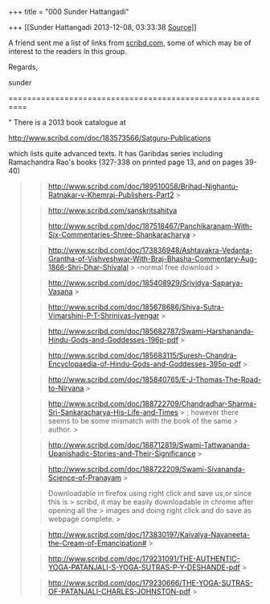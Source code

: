 +++
title = "000 Sunder Hattangadi"

+++
[[Sunder Hattangadi	2013-12-08, 03:33:38 [Source](https://groups.google.com/g/samskrita/c/uqy07XMBc6Y)]]



A friend sent me a list of links from [scribd.com](http://scribd.com), some of which may be of interest to the readers in this group.

  

Regards,

  

sunder  

  

==========================================================  
  
" There is a 2013 book catalogue at  
  
<http://www.scribd.com/doc/183573566/Satguru-Publications>  
  
which lists quite advanced texts. It has Garibdas series including Ramachandra Rao's books (327-338 on printed page 13, and on pages 39-40)  

> 
> > 
> >   
> > 
> > 
> > 
> > 
> > <http://www.scribd.com/doc/189510058/Brihad-Nighantu-Ratnakar-v-Khemraj-Publishers-Part2> >
> 
> > 
> > 
> > 
> > 
> > <http://www.scribd.com/sanskritsahitya>
> > 
> > 
> > 
> > 
> > 
> > <http://www.scribd.com/doc/187518467/Panchikaranam-With-Six-Commentaries-Shree-Shankaracharya> >
> 
> > 
> > 
> > 
> > 
> > 
> > 
> > 
> > <http://www.scribd.com/doc/173836948/Ashtavakra-Vedanta-Grantha-of-Vishveshwar-With-Braj-Bhasha-Commentary-Aug-1866-Shri-Dhar-Shivalal> > -normal free download >
> 
> > 
> > 
> > 
> > 
> > <http://www.scribd.com/doc/185408929/Srividya-Saparya-Vasana> >
> 
> > 
> > 
> > 
> > 
> > <http://www.scribd.com/doc/185678686/Shiva-Sutra-Vimarshini-P-T-Shrinivas-Iyengar> >
> 
> > 
> > 
> > 
> > 
> > <http://www.scribd.com/doc/185682787/Swami-Harshananda-Hindu-Gods-and-Goddesses-196p-pdf> >
> 
> > 
> > 
> > 
> > 
> > <http://www.scribd.com/doc/185683115/Suresh-Chandra-Encyclopaedia-of-Hindu-Gods-and-Goddesses-395p-pdf> >
> 
> > 
> > 
> > 
> > 
> > 
> > 
> > 
> > <http://www.scribd.com/doc/185840765/E-J-Thomas-The-Road-to-Nirvana> >
> 
> > 
> > 
> > 
> > 
> > <http://www.scribd.com/doc/188722709/Chandradhar-Sharma-Sri-Sankaracharya-His-Life-and-Times> > ;  however there seems to be some mismatch with the book of the same > author. >
> 
> > 
> > 
> > 
> > 
> > <http://www.scribd.com/doc/188712819/Swami-Tattwananda-Upanishadic-Stories-and-Their-Significance> >
> 
> > 
> > 
> > 
> > 
> > <http://www.scribd.com/doc/188722209/Swami-Sivananda-Science-of-Pranayam> >
> 
> > 
> > 
> > 
> > 
> > 
> > 
> > 
> > Downloadable in firefox using right click and save us,or since this is > scribd, it may be easily downloadable in chrome after opening all the > images and doing right click and do save as webpage complete. >
> 
> > 
> > 
> > 
> > 
> > <http://www.scribd.com/doc/173830197/Kaivalya-Navaneeta-the-Cream-of-Emancipation#> >
> 
> > 
> > 
> > 
> > 
> > <http://www.scribd.com/doc/179231091/THE-AUTHENTIC-YOGA-PATANJALI-S-YOGA-SUTRAS-P-Y-DESHANDE-pdf> >
> 
> > 
> > 
> > <http://www.scribd.com/doc/179230666/THE-YOGA-SUTRAS-OF-PATANJALI-CHARLES-JOHNSTON-pdf> >
> 
> > 
> > 
> > 
> > 
> >   
> > 
> > 
> > 

  
  
  

  
  

